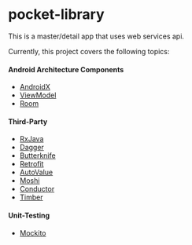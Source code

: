 # pocket-library

This is a master/detail app that uses web services api.

Currently, this project covers the following topics:

#### Android Architecture Components
- [AndroidX](https://developer.android.com/jetpack/?gclid=CjwKCAiAws7uBRAkEiwAMlbZjmwpYKrQ9AiHQGH3w1eyBKq_6cNa-xafYdZfDrd81y1kwH-JzX15khoCsekQAvD_BwE)
- [ViewModel](https://developer.android.com/topic/libraries/architecture/viewmodel)
- [Room](https://developer.android.com/topic/libraries/architecture/room)

#### Third-Party
- [RxJava](https://github.com/ReactiveX/RxJava)
- [Dagger](https://github.com/google/dagger)
- [Butterknife](https://github.com/JakeWharton/butterknife)
- [Retrofit](https://github.com/square/retrofit)
- [AutoValue](https://github.com/google/auto/tree/master/value)
- [Moshi](https://github.com/square/moshi)
- [Conductor](https://github.com/bluelinelabs/Conductor)
- [Timber](https://github.com/JakeWharton/timber)

#### Unit-Testing
- [Mockito](https://github.com/mockito/mockito)

